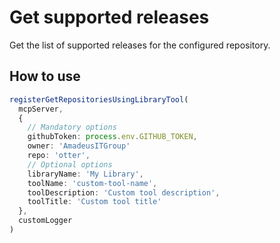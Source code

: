 # Get supported releases

Get the list of supported releases for the configured repository.

## How to use

```typescript
registerGetRepositoriesUsingLibraryTool(
  mcpServer,
  {
    // Mandatory options
    githubToken: process.env.GITHUB_TOKEN,
    owner: 'AmadeusITGroup'
    repo: 'otter',
    // Optional options
    libraryName: 'My Library',
    toolName: 'custom-tool-name',
    toolDescription: 'Custom tool description',
    toolTitle: 'Custom tool title'
  },
  customLogger
)
```
